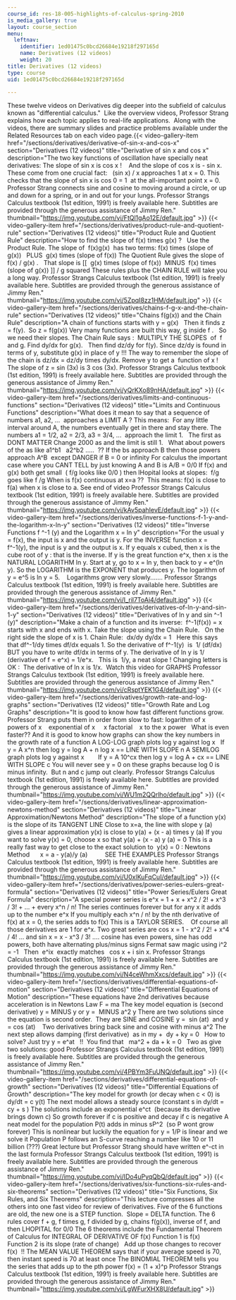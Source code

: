 ```yaml
---
course_id: res-18-005-highlights-of-calculus-spring-2010
is_media_gallery: true
layout: course_section
menu:
  leftnav:
    identifier: 1ed01475c0bcd26684e19218f297165d
    name: Derivatives (12 videos)
    weight: 20
title: Derivatives (12 videos)
type: course
uid: 1ed01475c0bcd26684e19218f297165d

---
```


These twelve videos on Derivatives dig deeper into the subfield of calculus known as "differential calculus."  Like the overview videos, Professor Strang explains how each topic applies to real-life applications.  Along with the videos, there are summary slides and practice problems available under the Related Resources tab on each video page.{{< video-gallery-item href="/sections/derivatives/derivative-of-sin-x-and-cos-x" section="Derivatives (12 videos)" title="Derivative of sin x and cos x" description="The two key functions of oscillation have specially neat derivatives: The slope of sin x is cos x !    And the slope of cos x is - sin x. These come from one crucial fact:   (sin x) / x approaches 1 at x = 0. This checks that the slope of sin x is cos 0 = 1  at the all-important point x = 0. Professor Strang connects sine and cosine to moving around a circle, or up and down for a spring, or in and out for your lungs. Professor Strangs Calculus textbook (1st edition, 1991) is freely available here. Subtitles are provided through the generous assistance of Jimmy Ren." thumbnail="https://img.youtube.com/vi/FtQl1gAo12E/default.jpg" >}} {{< video-gallery-item href="/sections/derivatives/product-rule-and-quotient-rule" section="Derivatives (12 videos)" title="Product Rule and Quotient Rule" description="How to find the slope of f(x) times g(x) ?   Use the Product Rule. The slope of  f(x)g(x)  has two terms: f(x) times (slope of g(x))   PLUS  g(x) times (slope of f(x)) The Quotient Rule gives the slope of f(x) / g(x) .   That slope is [[  g(x) times (slope of f(x))  MINUS  f(x) times (slope of g(x)) ]] / g squared These rules plus the CHAIN RULE will take you a long way. Professor Strangs Calculus textbook (1st edition, 1991) is freely available here. Subtitles are provided through the generous assistance of Jimmy Ren." thumbnail="https://img.youtube.com/vi/5ZpqI8zz1HM/default.jpg" >}} {{< video-gallery-item href="/sections/derivatives/chains-f-g-x-and-the-chain-rule" section="Derivatives (12 videos)" title="Chains f(g(x)) and the Chain Rule" description="A chain of functions starts with y = g(x)   Then it finds z = f(y).  So z = f(g(x)) Very many functions are built this way, g inside f .   So we need their slopes. The Chain Rule says :  MULTIPLY THE SLOPES  of  f and g. Find dy/dx for g(x).   Then find dz/dy for f(y). Since dz/dy is found in terms of y, substitute g(x) in place of y !!! The way to remember the slope of the chain is dz/dx = dz/dy times dy/dx. Remove y to get a  function of x !   The slope of z = sin (3x) is 3 cos (3x). Professor Strangs Calculus textbook (1st edition, 1991) is freely available here. Subtitles are provided through the generous assistance of Jimmy Ren." thumbnail="https://img.youtube.com/vi/yQrKXo89nHA/default.jpg" >}} {{< video-gallery-item href="/sections/derivatives/limits-and-continuous-functions" section="Derivatives (12 videos)" title="Limits and Continuous Functions" description="What does it mean to say that a sequence of numbers a1, a2, ...  approaches a LIMIT A ? This means:  For any little interval around A, the numbers eventually get in there and stay there. The numbers a1 = 1/2, a2 = 2/3, a3 = 3/4, ...  approach the limit 1.   The first as DONT MATTER Change 2000 as and the limit is still 1.   What about powers of the as like a1^b1   a2^b2 .....  ?? If the bs approach B then those powers approach A^B  except DANGER if B = 0 or infinity For calculus the important case where you CANT TELL by just knowing A and B is A/B = 0/0 If f(x) and g(x) both get small  ( f/g looks like 0/0 ) then lHopital looks at slopes:  f/g goes like f /g When is f(x) continuous at x=a ??  This means: f(x) is close to f(a) when x is close to a. See end of video Professor Strangs Calculus textbook (1st edition, 1991) is freely available here. Subtitles are provided through the generous assistance of Jimmy Ren." thumbnail="https://img.youtube.com/vi/kAv5pahIevE/default.jpg" >}} {{< video-gallery-item href="/sections/derivatives/inverse-functions-f-1-y-and-the-logarithm-x-ln-y" section="Derivatives (12 videos)" title="Inverse Functions f ^-1 (y) and the Logarithm x = ln y" description="For the usual y = f(x), the input is x and the output is y. For the INVERSE function x = f^-1(y), the input is y and the output is x. If y equals x cubed, then x is the cube root of y : that is the inverse. If y is the great function e^x, then x is the NATURAL LOGARITHM ln y. Start at y, go to x = ln y, then back to y = e^(ln y). So the LOGARITHM is the EXPONENT that produces y. The logarithm of y = e^5 is ln y = 5.    Logarithms grow very slowly....... Professor Strangs Calculus textbook (1st edition, 1991) is freely available here. Subtitles are provided through the generous assistance of Jimmy Ren." thumbnail="https://img.youtube.com/vi/I_ril7ToAi4/default.jpg" >}} {{< video-gallery-item href="/sections/derivatives/derivatives-of-ln-y-and-sin-1-y" section="Derivatives (12 videos)" title="Derivatives of ln y and sin ^-1 (y)" description="Make a chain of a function and its inverse:  f^-1(f(x)) = x starts with x and ends with x. Take the slope using the Chain Rule.   On the right side the slope of x is 1. Chain Rule:  dx/dy dy/dx = 1   Here this says that df^-1/dy times df/dx equals 1. So the derivative of f^-1(y)  is  1/ (df/dx)  BUT you have to write df/dx in terms of y. The derivative of ln y is 1/ (derivative of f = e^x) = 1/e^x.   This is  1/y, a neat slope ! Changing letters is OK :  The derivative of ln x is 1/x.  Watch this video for GRAPHS Professor Strangs Calculus textbook (1st edition, 1991) is freely available here. Subtitles are provided through the generous assistance of Jimmy Ren." thumbnail="https://img.youtube.com/vi/cRsptYEK1G4/default.jpg" >}} {{< video-gallery-item href="/sections/derivatives/growth-rate-and-log-graphs" section="Derivatives (12 videos)" title="Growth Rate and Log Graphs" description="It is good to know how fast different functions grow.  Professor Strang puts them in order from slow to fast: logarithm of x    powers of x    exponential of x     x factorial    x to the x power   What is even faster?? And it is good to know how graphs can show the key numbers in the growth rate of a function A LOG-LOG graph plots log y against log x   If y = A x^n then log y = log A + n log x == LINE WITH SLOPE n A SEMILOG graph plots log y against x        If y = A 10^cx then log y = log A + cx == LINE WITH SLOPE c You will never see y = 0 on these graphs because log 0 is minus infinity.  But n and c jump out clearly. Professor Strangs Calculus textbook (1st edition, 1991) is freely available here. Subtitles are provided through the generous assistance of Jimmy Ren." thumbnail="https://img.youtube.com/vi/WU1m2QQrlho/default.jpg" >}} {{< video-gallery-item href="/sections/derivatives/linear-approximation-newtons-method" section="Derivatives (12 videos)" title="Linear Approximation/Newtons Method" description="The slope of a function y(x) is the slope of its TANGENT LINE Close to x=a, the line with slope y  (a) gives a linear approximation y(x) is close to y(a) + (x - a) times y  (a) If you want to solve y(x) = 0, choose x so that y(a) + (x - a) y  (a) = 0 This is a really fast way to get close to the exact solution to  y(x) = 0 : Newtons Method      x = a - y(a)/y (a)          SEE THE EXAMPLES Professor Strangs Calculus textbook (1st edition, 1991) is freely available here. Subtitles are provided through the generous assistance of Jimmy Ren." thumbnail="https://img.youtube.com/vi/U0xlKuFqCuI/default.jpg" >}} {{< video-gallery-item href="/sections/derivatives/power-series-eulers-great-formula" section="Derivatives (12 videos)" title="Power Series/Eulers Great Formula" description="A special power series is e^x = 1 + x + x^2 / 2! + x^3 / 3! + ... + every x^n / n! The series continues forever but for any x it adds up to the number e^x If you multiply each x^n / n! by the nth derivative of f(x) at x = 0, the series adds to f(x) This is a TAYLOR SERIES.    Of course all those derivatives are 1 for e^x. Two great series are cos x = 1 - x^2 / 2! + x^4 / 4! ... and sin x = x - x^3 / 3! .... cosine has even powers, sine has odd powers, both have alternating plus/minus signs Fermat saw magic using i^2 = -1   Then  e^ix  exactly matches   cos x + i sin x. Professor Strangs Calculus textbook (1st edition, 1991) is freely available here. Subtitles are provided through the generous assistance of Jimmy Ren." thumbnail="https://img.youtube.com/vi/N4ceWhmXxcs/default.jpg" >}} {{< video-gallery-item href="/sections/derivatives/differential-equations-of-motion" section="Derivatives (12 videos)" title="Differential Equations of Motion" description="These equations have 2nd derivatives because acceleration is in Newtons Law F = ma The key model equation is (second derivative) y   = MINUS y or y   =  MINUS a^2 y There are two solutions since the equation is second order.  They are SINE and COSINE y =  sin (at)  and y = cos (at)    Two derivatives bring back sine and cosine with minus a^2 The next step allows damping (first derivative)  as in my   +  dy  + ky = 0   How to solve? Just try y = e^at   !!  You find that   ma^2 + da + k = 0   Two as give two solutions: good Professor Strangs Calculus textbook (1st edition, 1991) is freely available here. Subtitles are provided through the generous assistance of Jimmy Ren." thumbnail="https://img.youtube.com/vi/4PBYm3FuUNQ/default.jpg" >}} {{< video-gallery-item href="/sections/derivatives/differential-equations-of-growth" section="Derivatives (12 videos)" title="Differential Equations of Growth" description="The key model for growth (or decay when c < 0) is  dy/dt = c y(t) The next model allows a steady source (constant s in dy/dt = cy + s ) The solutions include an exponential e^ct  (because its derivative brings down c) So growth forever if c is positive and decay if c is negative A neat model for the population P(t) adds in minus sP^2  (so P wont grow forever) This is nonlinear but luckily the equation for y = 1/P is linear and we solve it Population P follows an S-curve reaching a number like 10 or 11 billion (???) Great lecture but Professor Strang should have written e^-ct in the last formula Professor Strangs Calculus textbook (1st edition, 1991) is freely available here. Subtitles are provided through the generous assistance of Jimmy Ren." thumbnail="https://img.youtube.com/vi/IDo4uPyqQbQ/default.jpg" >}} {{< video-gallery-item href="/sections/derivatives/six-functions-six-rules-and-six-theorems" section="Derivatives (12 videos)" title="Six Functions, Six Rules, and Six Theorems" description="This lecture compresses all the others into one fast video for review of derivatives. Five of the 6 functions are old, the new one is a STEP function.  Slope = DELTA function. The 6 rules cover f + g, f times g, f divided by g, chains f(g(x)), inverse of f, and then LHOPITAL for 0/0 The 6 theorems include the Fundamental Theorem of Calculus for INTEGRAL OF DERIVATIVE OF f(x) Function 1 is f(x)   Function 2 is its slope (rate of change)   Add up those changes to recover f(x)  !! The MEAN VALUE THEOREM says that if your average speed is 70,  then instant speed is 70 at least once The BINOMIAL THEOREM tells you the series that adds up to the pth power f(x) = (1 + x)^p Professor Strangs Calculus textbook (1st edition, 1991) is freely available here. Subtitles are provided through the generous assistance of Jimmy Ren." thumbnail="https://img.youtube.com/vi/LgWFurXHX8U/default.jpg" >}}